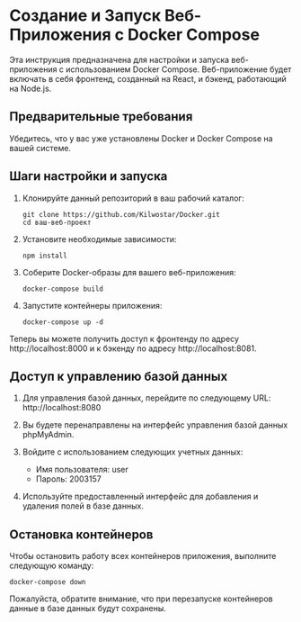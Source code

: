 # Создание и Запуск Веб-Приложения с Docker Compose

Эта инструкция предназначена для настройки и запуска веб-приложения с использованием Docker Compose. Веб-приложение будет включать в себя фронтенд, созданный на React, и бэкенд, работающий на Node.js.

## Предварительные требования

Убедитесь, что у вас уже установлены Docker и Docker Compose на вашей системе.

## Шаги настройки и запуска

1. Клонируйте данный репозиторий в ваш рабочий каталог:

   ```shell
   git clone https://github.com/Kilwostar/Docker.git
   cd ваш-веб-проект
   ```

2. Установите необходимые зависимости:

   ```shell
   npm install
   ```

3. Соберите Docker-образы для вашего веб-приложения:

   ```shell
   docker-compose build
   ```

4. Запустите контейнеры приложения:

   ```shell
   docker-compose up -d
   ```

Теперь вы можете получить доступ к фронтенду по адресу http://localhost:8000 и к бэкенду по адресу http://localhost:8081.

## Доступ к управлению базой данных

1. Для управления базой данных, перейдите по следующему URL: http://localhost:8080

2. Вы будете перенаправлены на интерфейс управления базой данных phpMyAdmin.

3. Войдите с использованием следующих учетных данных:
   - Имя пользователя: user
   - Пароль: 2003157

4. Используйте предоставленный интерфейс для добавления и удаления полей в базе данных.

## Остановка контейнеров

Чтобы остановить работу всех контейнеров приложения, выполните следующую команду:

```shell
docker-compose down
```

Пожалуйста, обратите внимание, что при перезапуске контейнеров данные в базе данных будут сохранены.